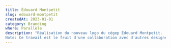 ```yaml
---
title: Édouard Montpetit
slug: edouard-montpetit
createdAt: 2023-01-01
category: Branding
where: Parallèle
description: "Réalisation du nouveau logo du cégep Édouard Montpetit.   
Note: Ce travail est le fruit d'une collaboration avec d'autres designers chez Parallèle."
---
```

